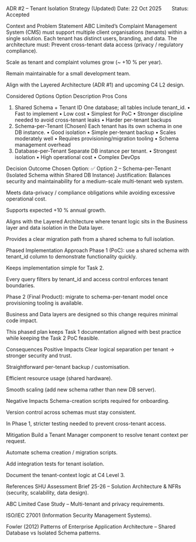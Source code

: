 ADR #2 – Tenant Isolation Strategy (Updated)
Date: 22 Oct 2025  Status: Accepted

Context and Problem Statement
ABC Limited’s Complaint Management System (CMS) must support multiple client organisations (tenants) within a single solution. Each tenant has distinct users, branding, and data.
 The architecture must:
Prevent cross-tenant data access (privacy / regulatory compliance).


Scale as tenant and complaint volumes grow (~ +10 % per year).


Remain maintainable for a small development team.


Align with the Layered Architecture (ADR #1) and upcoming C4 L2 design.



Considered Options
Option
Description
Pros
Cons
1. Shared Schema + Tenant ID
One database; all tables include tenant_id.
• Fast to implement • Low cost • Simplest for PoC
• Stronger discipline needed to avoid cross-tenant leaks • Harder per-tenant backups
2. Schema-per-Tenant (Chosen)
Each tenant has its own schema in one DB instance.
• Good isolation • Simple per-tenant backup • Scales moderately well
• Requires provisioning/migration tooling • Schema management overhead
3. Database-per-Tenant
Separate DB instance per tenant.
• Strongest isolation
• High operational cost • Complex DevOps


Decision Outcome
Chosen Option: ✅ Option 2 – Schema-per-Tenant (Isolated Schema within Shared DB Instance)
Justification:
Balances security and maintainability for a medium-scale multi-tenant web system.


Meets data-privacy / compliance obligations while avoiding excessive operational cost.


Supports expected +10 % annual growth.


Aligns with the Layered Architecture where tenant logic sits in the Business layer and data isolation in the Data layer.


Provides a clear migration path from a shared schema to full isolation.



Phased Implementation Approach
Phase 1 (PoC): use a shared schema with tenant_id column to demonstrate functionality quickly.


Keeps implementation simple for Task 2.


Every query filters by tenant_id and access control enforces tenant boundaries.


Phase 2 (Final Product): migrate to schema-per-tenant model once provisioning tooling is available.


Business and Data layers are designed so this change requires minimal code impact.


This phased plan keeps Task 1 documentation aligned with best practice while keeping the Task 2 PoC feasible.

Consequences
Positive Impacts
Clear logical separation per tenant → stronger security and trust.


Straightforward per-tenant backup / customisation.


Efficient resource usage (shared hardware).


Smooth scaling (add new schema rather than new DB server).


Negative Impacts
Schema-creation scripts required for onboarding.


Version control across schemas must stay consistent.


In Phase 1, stricter testing needed to prevent cross-tenant access.


Mitigation
Build a Tenant Manager component to resolve tenant context per request.


Automate schema creation / migration scripts.


Add integration tests for tenant isolation.


Document the tenant-context logic at C4 Level 3.



References
SHU Assessment Brief 25-26 – Solution Architecture & NFRs (security, scalability, data design).


ABC Limited Case Study – Multi-tenant and privacy requirements.


ISO/IEC 27001 (Information Security Management Systems).


Fowler (2012) Patterns of Enterprise Application Architecture – Shared Database vs Isolated Schema patterns.
